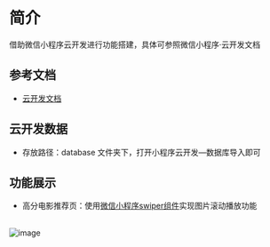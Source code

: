 # 简介

借助微信小程序云开发进行功能搭建，具体可参照微信小程序·云开发文档

## 参考文档

- [云开发文档](https://developers.weixin.qq.com/miniprogram/dev/wxcloud/basis/getting-started.html)

## 云开发数据

- 存放路径：database 文件夹下，打开小程序云开发—数据库导入即可

## 功能展示
- 高分电影推荐页：使用[微信小程序swiper组件](https://developers.weixin.qq.com/miniprogram/dev/component/swiper.html)实现图片滚动播放功能<br><br>

![image](https://github.com/taffy99/KKMovie/blob/master/miniprogram/images/gfmovie.gif)
